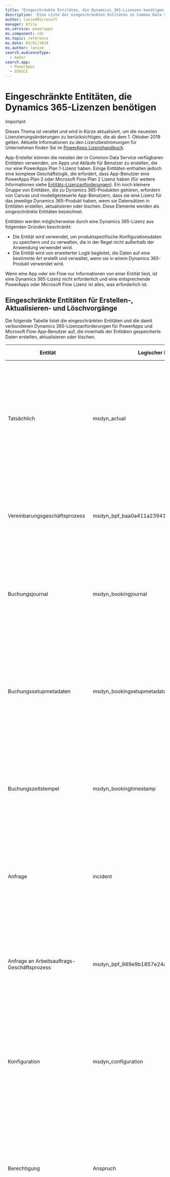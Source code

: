 ```yaml
---
title: "Eingeschränkte Entitäten, die Dynamics\_365-Lizenzen benötigen | Microsoft Docs"
description: 'Eine Liste der eingeschränkten Entitäten in Common Data Service, die Dynamics 365-Lizenzen benötigen.'
author: lancedMicrosoft
manager: kfile
ms.service: powerapps
ms.component: cds
ms.topic: reference
ms.date: 05/01/2018
ms.author: lanced
search.audienceType:
  - maker
search.app:
  - PowerApps
  - D365CE
---
```


# <a name="restricted-entities-requiring-dynamics-365-licenses"></a>Eingeschränkte Entitäten, die Dynamics 365-Lizenzen benötigen

> [!IMPORTANT]
> Dieses Thema ist veraltet und wird in Kürze aktualisiert, um die neuesten Lizenzierungsänderungen zu berücksichtigen, die ab dem 1. Oktober 2019 gelten. Aktuelle Informationen zu den Lizenzbestimmungen für Unternehmen finden Sie im [PowerApps Lizenzhandbuch](https://go.microsoft.com/fwlink/?linkid=2085130).

App-Ersteller können die meisten der in Common Data Service verfügbaren Entitäten verwenden, um Apps und Abläufe für Benutzer zu erstellen, die nur eine PowerApps Plan 1-Lizenz haben. Einige Entitäten enthalten jedoch eine komplexe Geschäftslogik, die erfordert, dass App-Benutzer eine PowerApps Plan 2 oder Microsoft Flow Plan 2 Lizenz haben (für weitere Informationen siehe [Entitäts-Lizenzanforderungen](data-platform-entity-licenses.md)). Ein noch kleinere Gruppe von Entitäten, die zu Dynamics 365-Produkten gehören, erfordern von Canvas und modellgesteuerte App-Benutzern, dass sie eine Lizenz für das jeweilige Dynamics 365-Produkt haben, wenn sie Datensätzen in Entitäten erstellen, aktualisieren oder löschen. Diese Elemente werden als *eingeschränkte* Entitäten bezeichnet.

Entitäten werden möglicherweise durch eine Dynamics 365-Lizenz aus folgenden Gründen beschränkt:

* Die Entität wird verwendet, um produktspezifische Konfigurationsdaten zu speichern und zu verwalten, die in der Regel nicht außerhalb der Anwendung verwendet wird.
* Die Entität wird von erweiterter Logik begleitet, die Daten auf eine bestimmte Art erstellt und verwaltet, wenn sie in einem Dynamics 365-Produkt verwendet wird.

Wenn eine App oder ein Flow nur Informationen von einer Entität liest, ist eine Dynamics 365-Lizenz nicht erforderlich und eine entsprechende PowerApps oder Microsoft Flow Lizenz ist alles, was erforderlich ist. 

## <a name="restricted-entities-for-create-update-and-delete-operations"></a>Eingeschränkte Entitäten für Erstellen-, Aktualisieren- und Löschvorgänge
Die folgende Tabelle listet die eingeschränkten Entitäten und die damit verbundenen Dynamics 365-Lizenzanforderungen für PowerApps und Microsoft Flow App-Benutzer auf, die innerhalb der Entitäten gespeicherte Daten erstellen, aktualisieren oder löschen. 

|Entität  |Logischer Name  |Lizenz erforderlich  |
|---------|---------|---------|
Tatsächlich |msdyn_actual |Dynamics 365 for Field Service <br> **oder** Dynamics 365 for Project Service Automation<br>**oder** Dynamics 365 Customer Engagement Plan <br> **oder** Dynamics 365-Plan
Vereinbarungsgeschäftsprozess |msdyn_bpf_baa0a411a239410cb8bded8b5fdd88e3 |Dynamics 365 for Field Service<br>**oder** Dynamics 365 Customer Engagement Plan <br> **oder** Dynamics 365-Plan
Buchungsjournal | msdyn_bookingjournal|Dynamics 365 for Field Service<br>**oder** Dynamics 365 Customer Engagement Plan <br> **oder** Dynamics 365-Plan
Buchungssetupmetadaten | msdyn_bookingsetupmetadata|Dynamics 365 for Field Service <br> **oder** Dynamics 365 for Project Service Automation<br>**oder** Dynamics 365 Customer Engagement Plan <br> **oder** Dynamics 365-Plan
Buchungszeitstempel | msdyn_bookingtimestamp|Dynamics 365 for Field Service<br>**oder** Dynamics 365 Customer Engagement Plan <br> **oder** Dynamics 365-Plan
Anfrage | incident | Dynamics 365 for Customer Service, Enterprise Edition <br>**oder** Dynamics 365 Customer Engagement Plan <br> **oder** Dynamics 365-Plan
Anfrage an Arbeitsauftrags-Geschäftsprozess |msdyn_bpf_989e9b1857e24af18787d5143b67523b |Dynamics 365 for Field Service<br>**oder** Dynamics 365 Customer Engagement Plan <br> **oder** Dynamics 365-Plan
Konfiguration |msdyn_configuration |Dynamics 365 for Field Service <br> **oder** Dynamics 365 for Project Service Automation<br>**oder** Dynamics 365 Customer Engagement Plan <br> **oder** Dynamics 365-Plan
Berechtigung | Anspruch | Dynamics 365 for Customer Service, Enterprise Edition <br>**oder** Dynamics 365 Customer Engagement Plan <br> **oder** Dynamics 365-Plan
Vorkalkulationsposition|msdyn_estimateline|Dynamics 365 for Project Service Automation<br>**oder** Dynamics 365 Customer Engagement Plan <br> **oder** Dynamics 365-Plan
Schätzung|msdyn_estimate |Dynamics 365 for Project Service Automation<br>**oder** Dynamics 365 Customer Engagement Plan <br> **oder** Dynamics 365-Plan
Fakt|msdyn_fact |Dynamics 365 for Project Service Automation<br>**oder** Dynamics 365 Customer Engagement Plan <br> **oder** Dynamics 365-Plan
Field Service-Einstellung |Msdyn_fieldservicesetting |Dynamics 365 for Field Service<br>**oder** Dynamics 365 Customer Engagement Plan <br> **oder** Dynamics 365-Plan
Field Service-Systemauftrag |msdyn_fieldservicesystemjob |Dynamics 365 for Field Service<br>**oder** Dynamics 365 Customer Engagement Plan <br> **oder** Dynamics 365-Plan
Ziel | goal | Dynamics 365 for Sales Professional, <br>**oder** Dynamics 365 for Sales, Enterprise Edition, <br>**oder** Dynamics 365 Customer Engagement Plan <br> **oder** Dynamics 365-Plan
Bestandsjournal |msdyn_inventoryjournal |Dynamics 365 for Field Service<br>**oder** Dynamics 365 Customer Engagement Plan <br> **oder** Dynamics 365-Plan
Rechnungsprozess |msdyn_bpf_d8f9dc7f099f44db9d641dd81fbd470d |Dynamics 365 for Project Service Automation<br>**oder** Dynamics 365 Customer Engagement Plan <br> **oder** Dynamics 365-Plan
Kontaktverlauf | Kontaktverlauf | Dynamics 365 for Marketing <br> **oder** Dynamics 365 Customer Engagement Plan <br> **oder** Dynamics 365-Plan
Wissensartikel | knowledgearticle | Dynamics 365 for Customer Service, Enterprise Edition <br>**oder** Dynamics 365 Customer Engagement Plan <br> **oder** Dynamics 365-Plan
Organisationseinheit |msdyn_organizationalunit |Dynamics 365 for Field Service <br> **oder** Dynamics 365 for Project Service Automation<br>**oder** Dynamics 365 Customer Engagement Plan <br> **oder** Dynamics 365-Plan
Produktbestand |msdyn_productinventory |Dynamics 365 for Field Service<br>**oder** Dynamics 365 Customer Engagement Plan <br> **oder** Dynamics 365-Plan
Projektparameter|msdyn_projectparameter |Dynamics 365 for Project Service Automation<br>**oder** Dynamics 365 Customer Engagement Plan <br> **oder** Dynamics 365-Plan
Projektphasen| msdyn_bpf_665e73aa18c247d886bfc50499c73b82|Dynamics 365 for Project Service Automation<br>**oder** Dynamics 365 Customer Engagement Plan <br> **oder** Dynamics 365-Plan
Abhängigkeit der Projektaufgaben|msdyn_projecttaskdependency |Dynamics 365 for Project Service Automation<br>**oder** Dynamics 365 Customer Engagement Plan <br> **oder** Dynamics 365-Plan
Projektaufgabe|msdyn_projecttask |Dynamics 365 for Project Service Automation<br>**oder** Dynamics 365 Customer Engagement Plan <br> **oder** Dynamics 365-Plan
Projektteammitglied|msdyn_projecteam |Dynamics 365 for Project Service Automation<br>**oder** Dynamics 365 Customer Engagement Plan <br> **oder** Dynamics 365-Plan
Bestellungsgeschäftsprozess | msdyn_bpf_2c5fe86acc8b414b8322ae571000c799|Dynamics 365 for Field Service<br>**oder** Dynamics 365 Customer Engagement Plan <br> **oder** Dynamics 365-Plan
Ressourcenzuweisungsdetail (veraltet)|msdyn_resourceassignmentdetail |Dynamics 365 for Project Service Automation<br>**oder** Dynamics 365 Customer Engagement Plan <br> **oder** Dynamics 365-Plan
Ressourcenzuweisung|msdyn_resourceassignment |Dynamics 365 for Project Service Automation<br>**oder** Dynamics 365 Customer Engagement Plan <br> **oder** Dynamics 365-Plan
Ressourcenbeschränkung (veraltet) |msdyn_workorderresourcerestriction | Dynamics 365 for Field Service<br>**oder** Dynamics 365 Customer Engagement Plan <br> **oder** Dynamics 365-Plan
Routingregelsatz | routingrule | Dynamics 365 for Customer Service, Enterprise Edition <br>**oder** Dynamics 365 Customer Engagement Plan <br> **oder** Dynamics 365-Plan
Zeitplanübersichtseinstellung |msdyn_scheduleboardsetting |Dynamics 365 for Field Service <br> **oder** Dynamics 365 for Project Service Automation<br>**oder** Dynamics 365 Customer Engagement Plan <br> **oder** Dynamics 365-Plan
Planungsparameter |msdyn_schedulingparameter |Dynamics 365 for Field Service <br> **oder** Dynamics 365 for Project Service Automation<br>**oder** Dynamics 365 Customer Engagement Plan <br> **oder** Dynamics 365-Plan
SLA| sla | Dynamics 365 for Customer Service, Enterprise Edition <br>**oder** Dynamics 365 Customer Engagement Plan <br> **oder** Dynamics 365-Plan
Systembenutzerplanereinstellung |msdyn_systemuserschedulersetting|Dynamics 365 for Field Service <br> **oder** Dynamics 365 for Project Service Automation<br>**oder** Dynamics 365 Customer Engagement Plan <br> **oder** Dynamics 365-Plan
Transaktionsverbindung|msdyn_transactionconnection |Dynamics 365 for Project Service Automation<br>**oder** Dynamics 365 Customer Engagement Plan <br> **oder** Dynamics 365-Plan
Transaktionsursprung|msdyn_transactionorigin |Dynamics 365 for Project Service Automation<br>**oder** Dynamics 365 Customer Engagement Plan <br> **oder** Dynamics 365-Plan
Transaktionstyp|msdyn_transactiontype |Dynamics 365 for Project Service Automation<br>**oder** Dynamics 365 Customer Engagement Plan <br> **oder** Dynamics 365-Plan
Eindeutige Nummer|msdyn_uniquenumber |Dynamics 365 for Field Service<br>**oder** Dynamics 365 Customer Engagement Plan <br> **oder** Dynamics 365-Plan
Arbeitsauftrags-Geschäftsprozess |msdyn_bpf_d3d97bac8c294105840e99e37a9d1c39 |Dynamics 365 for Field Service<br>**oder** Dynamics 365 Customer Engagement Plan <br> **oder** Dynamics 365-Plan
Warteschlange für Arbeitsauftrags-Detailgenerierung (Veraltet)|msdyn_workorderdetailsgenerationqueue |Dynamics 365 for Field Service<br>**oder** Dynamics 365 Customer Engagement Plan <br> **oder** Dynamics 365-Plan

## <a name="licensing"></a>Lizenzierung
Weitere Informationen zu PowerApps und Dynamics 365 Lizenzen finden Sie auf der Seite [Lizenzübersicht](../../administrator/pricing-billing-skus.md).

